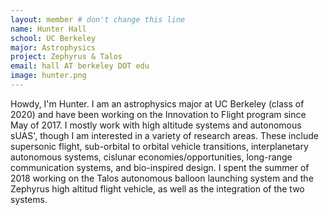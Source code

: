 ```yaml
---
layout: member # don't change this line
name: Hunter Hall
school: UC Berkeley
major: Astrophysics
project: Zephyrus & Talos
email: hall AT berkeley DOT edu
image: hunter.png
---
```

Howdy, I'm Hunter. I am an astrophysics major at UC Berkeley (class of 2020) and have been working on the Innovation to Flight program since May of 2017. I mostly work with high altitude systems and autonomous sUAS', though I am interested in a variety of research areas. These include supersonic flight, sub-orbital to orbital vehicle transitions, interplanetary autonomous systems, cislunar economies/opportunities, long-range communication systems, and bio-inspired design. I spent the summer of 2018 working on the Talos autonomous balloon launching system and the Zephyrus high altitud flight vehicle, as well as the integration of the two systems. 
